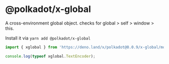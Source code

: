 # @polkadot/x-global

A cross-environment global object. checks for global > self > window > this.

Install it via `yarn add @polkadot/x-global`

```js
import { xglobal } from 'https://deno.land/x/polkadot@0.0.9/x-global/mod.ts';

console.log(typeof xglobal.TextEncoder);
```

